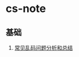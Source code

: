 # cs-note
## 基础
1. [常见乱码问题分析和总结](https://www.ibm.com/developerworks/cn/java/analysis-and-summary-of-common-random-code-problems/index.html)

